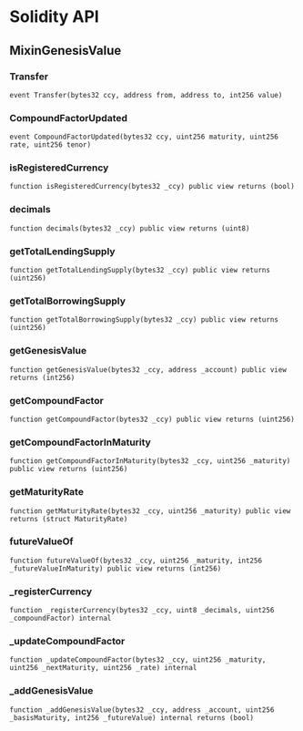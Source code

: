 # Solidity API

## MixinGenesisValue

### Transfer

```solidity
event Transfer(bytes32 ccy, address from, address to, int256 value)
```

### CompoundFactorUpdated

```solidity
event CompoundFactorUpdated(bytes32 ccy, uint256 maturity, uint256 rate, uint256 tenor)
```

### isRegisteredCurrency

```solidity
function isRegisteredCurrency(bytes32 _ccy) public view returns (bool)
```

### decimals

```solidity
function decimals(bytes32 _ccy) public view returns (uint8)
```

### getTotalLendingSupply

```solidity
function getTotalLendingSupply(bytes32 _ccy) public view returns (uint256)
```

### getTotalBorrowingSupply

```solidity
function getTotalBorrowingSupply(bytes32 _ccy) public view returns (uint256)
```

### getGenesisValue

```solidity
function getGenesisValue(bytes32 _ccy, address _account) public view returns (int256)
```

### getCompoundFactor

```solidity
function getCompoundFactor(bytes32 _ccy) public view returns (uint256)
```

### getCompoundFactorInMaturity

```solidity
function getCompoundFactorInMaturity(bytes32 _ccy, uint256 _maturity) public view returns (uint256)
```

### getMaturityRate

```solidity
function getMaturityRate(bytes32 _ccy, uint256 _maturity) public view returns (struct MaturityRate)
```

### futureValueOf

```solidity
function futureValueOf(bytes32 _ccy, uint256 _maturity, int256 _futureValueInMaturity) public view returns (int256)
```

### _registerCurrency

```solidity
function _registerCurrency(bytes32 _ccy, uint8 _decimals, uint256 _compoundFactor) internal
```

### _updateCompoundFactor

```solidity
function _updateCompoundFactor(bytes32 _ccy, uint256 _maturity, uint256 _nextMaturity, uint256 _rate) internal
```

### _addGenesisValue

```solidity
function _addGenesisValue(bytes32 _ccy, address _account, uint256 _basisMaturity, int256 _futureValue) internal returns (bool)
```

